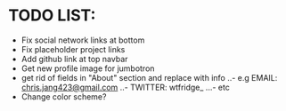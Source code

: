 # TODO LIST:

- Fix social network links at bottom
- Fix placeholder project links
- Add github link at top navbar
- Get new profile image for jumbotron
- get rid of fields in "About" section and replace with info
..- e.g EMAIL: 	chris.jang423@gmail.com
..- TWITTER: 	wtfridge_ 
...- etc
- Change color scheme?

